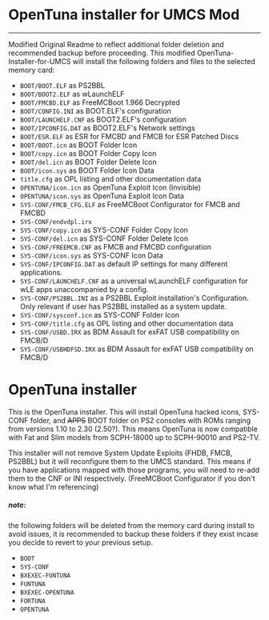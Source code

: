 # OpenTuna installer for UMCS Mod
---------------------------------
Modified Original Readme to reflect additional folder deletion and recommended backup before proceeding.
This modified OpenTuna-Installer-for-UMCS will install the following folders and files to the selected memory card:

- `BOOT/BOOT.ELF` as PS2BBL
- `BOOT/BOOT2.ELF` as wLaunchELF
- `BOOT/FMCBD.ELF` as FreeMCBoot 1.966 Decrypted
- `BOOT/CONFIG.INI` as BOOT.ELF's configuration
- `BOOT/LAUNCHELF.CNF` as BOOT2.ELF's configuration
- `BOOT/IPCONFIG.DAT` as BOOT2.ELF's Network settings
- `BOOT/ESR.ELF` as ESR for FMCBD and FMCB for ESR Patched Discs
- `BOOT/BOOT.icn` as BOOT Folder Icon
- `BOOT/copy.icn` as BOOT Folder Copy Icon
- `BOOT/del.icn` as BOOT Folder Delete Icon
- `BOOT/icon.sys` as BOOT Folder Icon Data
- `title.cfg` as OPL listing and other documentation data
- `OPENTUNA/icon.icn` as OpenTuna Exploit Icon (Invisible)
- `OPENTUNA/icon.sys` as OpenTuna Exploit Icon Data
- `SYS-CONF/FMCB_CFG.ELF` as FreeMCBoot Configurator for FMCB and FMCBD
- `SYS-CONF/endvdpl.irx`
- `SYS-CONF/copy.icn` as SYS-CONF Folder Copy Icon
- `SYS-CONF/del.icn` as SYS-CONF Folder Delete Icon
- `SYS-CONF/FREEMCB.CNF` as FMCB and FMCBD configuration
- `SYS-CONF/icon.sys` as SYS-CONF Icon Data
- `SYS-CONF/IPCONFIG.DAT` as default IP settings for many different applications.
- `SYS-CONF/LAUNCHELF.CNF` as a universal wLaunchELF configuration for wLE apps unaccompanied by a config.
- `SYS-CONF/PS2BBL.INI` as a PS2BBL Exploit installation's Configuration. Only relevant if user has PS2BBL installed as a system update.
- `SYS-CONF/sysconf.icn` as SYS-CONF Folder Icon
- `SYS-CONF/title.cfg` as OPL listing and other documentation data
- `SYS-CONF/USBD.IRX` as BDM Assault for exFAT USB compatibility on FMCB/D
- `SYS-CONF/USBHDFSD.IRX` as BDM Assault for exFAT USB compatibility on FMCB/D


# OpenTuna installer

This is the OpenTuna installer. This will install OpenTuna hacked icons, SYS-CONF folder, and ~~APPS~~ BOOT folder on PS2 consoles with ROMs ranging from versions 1.10 to 2.30 (2.50?). This means OpenTuna is now compatible with Fat and Slim models from SCPH-18000 up to SCPH-90010 and PS2-TV.

This installer will not remove System Update Exploits (FHDB, FMCB, PS2BBL) but it will reconfigure them to the UMCS standard.
This means if you have applications mapped with those programs, you will need to re-add them to the CNF or INI respectively. (FreeMCBoot Configurator if you don't know what I'm referencing)


##### note:

the following folders will be deleted from the memory card during install to avoid issues, it is recommended to backup these folders if they exist incase you decide to revert to your previous setup.

- `BOOT`
- `SYS-CONF`
- `BXEXEC-FUNTUNA`
- `FUNTUNA`
- `BXEXEC-OPENTUNA`
- `FORTUNA`
- `OPENTUNA`
